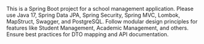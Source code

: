 <!-- Use this file to provide workspace-specific custom instructions to Copilot. For more details, visit https://code.visualstudio.com/docs/copilot/copilot-customization#_use-a-githubcopilotinstructionsmd-file -->

This is a Spring Boot project for a school management application. Please use Java 17, Spring Data JPA, Spring Security, Spring MVC, Lombok, MapStruct, Swagger, and PostgreSQL. Follow modular design principles for features like Student Management, Academic Management, and others. Ensure best practices for DTO mapping and API documentation.
